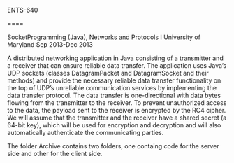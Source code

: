 ENTS-640

====

SocketProgramming (Java), Networks and Protocols I
University of Maryland Sep 2013-­Dec 2013

A distributed networking application in Java consisting of a transmitter and a receiver that can
ensure reliable data transfer. The application uses Java’s UDP sockets (classes DatagramPacket and
DatagramSocket and their methods) and provide the necessary reliable data transfer functionality on the
top of UDP’s unreliable communication services by implementing the data transfer protocol. The data transfer is one-directional with data bytes flowing from the transmitter to the
receiver. To prevent unauthorized access to the data, the payload sent to the receiver is encrypted by
the RC4 cipher. We will assume that the transmitter and the receiver have a shared secret (a 64-bit key),
which will be used for encryption and decryption and will also automatically authenticate the
communicating parties.

The folder Archive contains two folders, one containg code for the server side and other for the client side.
